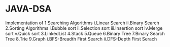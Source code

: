 # JAVA-DSA

Implementation of
1.Searching Algorithms
 i.Linear Search
 ii.Binary Search
2.Sorting Algorithms
 i.Bubble sort
 ii.Selection sort
 iii.Insertion sort
 iv.Merge sort
 v.Quick sort
3.LinkedList
4.Stack
5.Queue
6.Binary Tree
7.Binary Search Tree
8.Trie
9.Graph
 i.BFS-Breadth First Search
 ii.DFS-Depth First Serach
